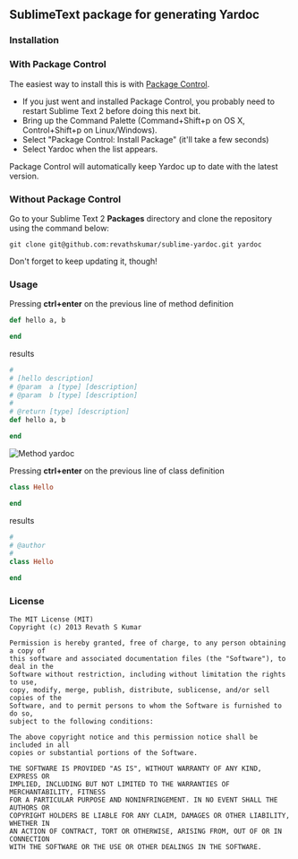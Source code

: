 ## SublimeText package for generating Yardoc

### Installation

### With Package Control
The easiest way to install this is with [Package Control](http://wbond.net/sublime\_packages/package\_control).

   * If you just went and installed Package Control, you probably need to restart Sublime Text 2    before doing this next bit.
   * Bring up the Command Palette (Command+Shift+p on OS X, Control+Shift+p on Linux/Windows).
   * Select "Package Control: Install Package" (it'll take a few seconds)
   * Select Yardoc when the list appears.

Package Control will automatically keep Yardoc up to date with the latest version.

### Without Package Control

Go to your Sublime Text 2 **Packages** directory and clone the repository using the command below:

    git clone git@github.com:revathskumar/sublime-yardoc.git yardoc

Don't forget to keep updating it, though!

### Usage

Pressing **ctrl+enter** on the previous line of method definition
```ruby
def hello a, b

end
```

results

```ruby
#
# [hello description]
# @param  a [type] [description]
# @param  b [type] [description]
#
# @return [type] [description]
def hello a, b

end
```

![Method yardoc](https://lh6.googleusercontent.com/-C9V-e0vzDq0/UERyoS0I4oI/AAAAAAAAG48/M2cptkMfmgA/s458/123.gif)

Pressing **ctrl+enter** on the previous line of class definition

```ruby
class Hello

end
```

results

```ruby
#
# @author
#
class Hello

end
```

### License

```
The MIT License (MIT)
Copyright (c) 2013 Revath S Kumar

Permission is hereby granted, free of charge, to any person obtaining a copy of 
this software and associated documentation files (the "Software"), to deal in the 
Software without restriction, including without limitation the rights to use, 
copy, modify, merge, publish, distribute, sublicense, and/or sell copies of the 
Software, and to permit persons to whom the Software is furnished to do so, 
subject to the following conditions:

The above copyright notice and this permission notice shall be included in all 
copies or substantial portions of the Software.

THE SOFTWARE IS PROVIDED "AS IS", WITHOUT WARRANTY OF ANY KIND, EXPRESS OR 
IMPLIED, INCLUDING BUT NOT LIMITED TO THE WARRANTIES OF MERCHANTABILITY, FITNESS 
FOR A PARTICULAR PURPOSE AND NONINFRINGEMENT. IN NO EVENT SHALL THE AUTHORS OR 
COPYRIGHT HOLDERS BE LIABLE FOR ANY CLAIM, DAMAGES OR OTHER LIABILITY, WHETHER IN 
AN ACTION OF CONTRACT, TORT OR OTHERWISE, ARISING FROM, OUT OF OR IN CONNECTION 
WITH THE SOFTWARE OR THE USE OR OTHER DEALINGS IN THE SOFTWARE.
```